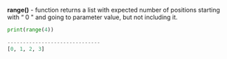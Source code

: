 


  
**range(<parameter>)** - function returns a list with expected number of positions starting with “ 0 " and going to parameter value, but not including it.   
  

```python
print(range(4))  
  
------------------------------  
[0, 1, 2, 3]
```
